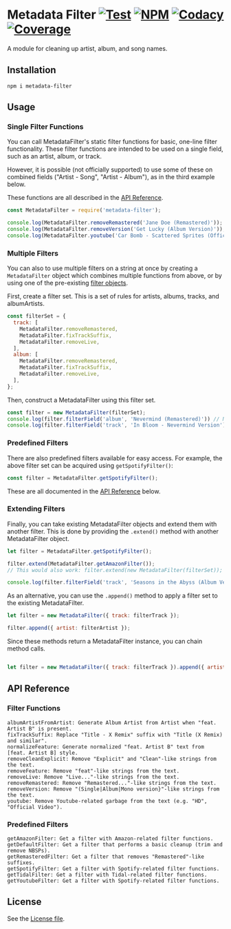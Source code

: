 # Metadata Filter [![Test][WorkflowBadge]][Workflow] [![NPM][NpmBadge]][Npm] [![Codacy][CodacyBadge]][Codacy] [![Coverage][CodacyCovBadge]][Codacy]

A module for cleaning up artist, album, and song names.

## Installation
```
npm i metadata-filter
```

## Usage

### Single Filter Functions
You can call MetadataFilter's static filter functions for basic, one-line filter
functionality. These filter functions are intended to be used on a single field,
such as an artist, album, or track.

However, it is possible (not officially supported) to use some of these on
combined fields ("Artist - Song", "Artist - Album"), as in the third example below.

These functions are all described in the [API Reference](#api-reference).

```javascript
const MetadataFilter = require('metadata-filter');

console.log(MetadataFilter.removeRemastered('Jane Doe (Remastered)')); // Jane Doe
console.log(MetadataFilter.removeVersion('Get Lucky (Album Version)')); // Get Lucky
console.log(MetadataFilter.youtube('Car Bomb - Scattered Sprites (Official Music Video)')); // Car Bomb - Scattered Sprites
```

### Multiple Filters
You can also to use multiple filters on a string at once by creating a
`MetadataFilter` object which combines multiple functions from above,
or by using one of the pre-existing [filter objects](#predefined-filters).

First, create a filter set. This is a set of rules for artists, albums, tracks,
and albumArtists.

```javascript
const filterSet = {
  track: [
    MetadataFilter.removeRemastered,
    MetadataFilter.fixTrackSuffix,
    MetadataFilter.removeLive,
  ],
  album: [
    MetadataFilter.removeRemastered,
    MetadataFilter.fixTrackSuffix,
    MetadataFilter.removeLive,
  ],
};
```

Then, construct a MetadataFilter using this filter set.
```javascript
const filter = new MetadataFilter(filterSet);
console.log(filter.filterField('album', 'Nevermind (Remastered)')) // Nevermind
console.log(filter.filterField('track', 'In Bloom - Nevermind Version')) // In Bloom
```

### Predefined Filters
There are also predefined filters available for easy access. For example,
the above filter set can be acquired using `getSpotifyFilter()`:

```javascript
const filter = MetadataFilter.getSpotifyFilter();
```

These are all documented in the [API Reference](#filter-functions) below.

### Extending Filters
Finally, you can take existing MetadataFilter objects and extend them with another filter.
This is done by providing the `.extend()` method with another MetadataFilter object.

```javascript
let filter = MetadataFilter.getSpotifyFilter();

filter.extend(MetadataFilter.getAmazonFilter());
// This would also work: filter.extend(new MetadataFilter(filterSet));

console.log(filter.filterField('track', 'Seasons in the Abyss (Album Version)')); // Seasons in the Abyss
```

As an alternative, you can use the `.append()` method to apply a filter set to
the existing MetadataFilter.
```javascript
let filter = new MetadataFilter({ track: filterTrack });

filter.append({ artist: filterArtist });
```

Since these methods return a MetadataFilter instance, you can chain method calls.
```javascript

let filter = new MetadataFilter({ track: filterTrack }).append({ artist: filterArtist });
```

## API Reference

### Filter Functions
```
albumArtistFromArtist: Generate Album Artist from Artist when "feat. Artist B" is present.
fixTrackSuffix: Replace "Title - X Remix" suffix with "Title (X Remix) and similar".
normalizeFeature: Generate normalized "feat. Artist B" text from [feat. Artist B] style.
removeCleanExplicit: Remove "Explicit" and "Clean"-like strings from the text.
removeFeature: Remove "feat"-like strings from the text.
removeLive: Remove "Live..."-like strings from the text.
removeRemastered: Remove "Remastered..."-like strings from the text.
removeVersion: Remove "(Single|Album|Mono version}"-like strings from the text.
youtube: Remove Youtube-related garbage from the text (e.g. "HD", "Official Video").
```

### Predefined Filters
```
getAmazonFilter: Get a filter with Amazon-related filter functions.
getDefaultFilter: Get a filter that performs a basic cleanup (trim and remove NBSPs).
getRemasteredFilter: Get a filter that removes "Remastered"-like suffixes.
getSpotifyFilter: Get a filter with Spotify-related filter functions.
getTidalFilter: Get a filter with Tidal-related filter functions.
getYoutubeFilter: Get a filter with Spotify-related filter functions.
```

## License
See the [License file](LICENSE.md).

<!-- Badges -->
[WorkflowBadge]: https://github.com/web-scrobbler/metadata-filter/workflows/Test/badge.svg
[NpmBadge]: https://img.shields.io/npm/v/metadata-filter
[CodacyBadge]: https://api.codacy.com/project/badge/Grade/100b50dc21664ce6bc591c28b73d6892
[CodacyCovBadge]: https://api.codacy.com/project/badge/Coverage/100b50dc21664ce6bc591c28b73d6892

<!-- Related pages -->
[Codacy]: https://app.codacy.com/gh/web-scrobbler/metadata-filter/dashboard
[Npm]: https://www.npmjs.com/package/metadata-filter
[Workflow]: https://github.com/web-scrobbler/metadata-filter/actions?query=workflow%3ATest
